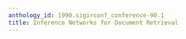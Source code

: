 ```yaml
---
anthology_id: 1990.sigirconf_conference-90.1
title: Inference Networks for Document Retrieval
---
```

